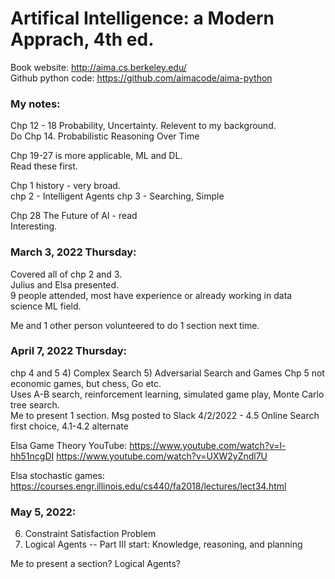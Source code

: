 # Artifical Intelligence: a Modern Apprach, 4th ed.  

Book website: http://aima.cs.berkeley.edu/  
Github python code: https://github.com/aimacode/aima-python  

### My notes: 

Chp 12 - 18 Probability, Uncertainty.  Relevent to my background.  
Do Chp 14. Probabilistic Reasoning Over Time 

Chp 19-27 is more applicable, ML and DL.  
Read these first.  

Chp 1 history - very broad.  
chp 2 - Intelligent Agents
chp 3 - Searching, Simple

Chp 28 The Future of AI - read  
Interesting. 

### March 3, 2022 Thursday:  
Covered all of chp 2 and 3.  
Julius and Elsa presented.  
9 people attended, most have experience or already working in data science ML field.  

Me and 1 other person volunteered to do 1 section next time.  

### April 7, 2022 Thursday:  
chp 4 and 5
4) Complex Search
5) Adversarial Search and Games
Chp 5 not economic games, but chess, Go etc.  
Uses A-B search, reinforcement learning, simulated game play, Monte Carlo tree search.  
Me to present 1 section.  Msg posted to Slack 4/2/2022 - 4.5 Online Search first choice, 4.1-4.2 alternate

Elsa Game Theory YouTube: https://www.youtube.com/watch?v=l-hh51ncgDI
https://www.youtube.com/watch?v=UXW2yZndl7U
 
Elsa stochastic games: 
https://courses.engr.illinois.edu/cs440/fa2018/lectures/lect34.html

### May 5, 2022:  
6) Constraint Satisfaction Problem  
7) Logical Agents -- Part III start: Knowledge, reasoning, and planning  

Me to present a section? Logical Agents?  



